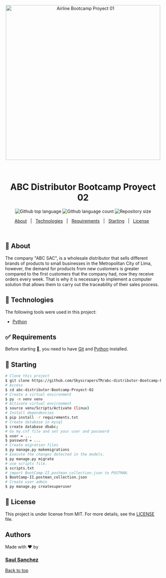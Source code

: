 <div align="center" id="top"> 
  <img style="width: 500px" src="https://mafrios.com.br/img/galeria_de_imagens/img_empresa/6.jpg" alt="Airline Bootcamp Proyect 01" />

  &#xa0;
  
</div>

<h1 align="center">ABC Distributor Bootcamp Proyect 02</h1>

<p align="center">
  <img alt="Github top language" src="https://img.shields.io/github/languages/top/koinu1203/airline-bootcamp-proyect-01?color=56BEB8">

  <img alt="Github language count" src="https://img.shields.io/github/languages/count/koinu1203/airline-bootcamp-proyect-01?color=56BEB8">

  <img alt="Repository size" src="https://img.shields.io/github/repo-size/koinu1203/airline-bootcamp-proyect-01?color=56BEB8">

</p>


<!-- Status -->

<!-- <h4 align="center"> 
	🚧  Airline Bootcamp Proyect 01 🚀 Under construction...  🚧
</h4> 
<hr> -->

<p align="center">
  <a href="#dart-about">About</a> &#xa0; | &#xa0; 
  <a href="#rocket-technologies">Technologies</a> &#xa0; | &#xa0;
  <a href="#white_check_mark-requirements">Requirements</a> &#xa0; | &#xa0;
  <a href="#checkered_flag-starting">Starting</a> &#xa0; | &#xa0;
  <a href="#memo-license">License</a> &#xa0;
  <!-- <a href="https://github.com/{{YOUR_GITHUB_USERNAME}}" target="_blank">Author</a> -->
</p>

<br>

## :dart: About ##

 The company "ABC SAC", is a wholesale distributor that sells different brands of products to small businesses in the Metropolitan City of Lima, however, the demand for products from new customers is greater compared to the first customers that the company had, now they receive orders every week. That is why it is necessary to implement a computer solution that allows them to carry out the traceability of their sales process.


## :rocket: Technologies ##

The following tools were used in this project:

- [Python](https://www.python.org/)

## :white_check_mark: Requirements ##

Before starting :checkered_flag:, you need to have [Git](https://git-scm.com) and [Python](https://www.python.org/) installed.

## :checkered_flag: Starting ##

```bash
# Clone this project
$ git clone https://github.com/SkyscrapersTM/abc-distributor-Bootcamp-Proyect-02/
# Access
$ cd abc-distributor-Bootcamp-Proyect-02
# Create a virtual environment
$ py -m venv venv
# Activate virtual environment
$ source venv/Scripts/Activate (linux)
# Install dependencies
$ pip install -r requirements.txt
# Create database in mysql
$ create database dbabc;
# Go my.cnf file and set your user and password
$ user = ...
$ password = ...
# Create migration files
$ py manage.py makemigrations
# Execute the changes detected in the models.
$ py manage.py migrate
# use scripts file.
$ scripts.txt
# import BootCamp-II.postman_collection.json to POSTMAN.
$ BootCamp-II.postman_collection.json
# Create user admin
$ py manage.py createsuperuser
```


## :memo: License ##

This project is under license from MIT. For more details, see the [LICENSE](LICENSE.md) file.

## Authors ##
Made with :heart: by 
<h3 aling="center">
  <!-- <span> & </span> -->
  <a href="https://github.com/SkyscrapersTM" target="_blank"> Saul Sanchez</a>
</h3>

<!-- &#xa0; -->

<a href="#top">Back to top</a>
